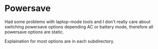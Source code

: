 # Powersave #

Had some problems with laptop-mode tools and I don't really care about switching powersave options depending AC or battery mode, therefore all powersave options are static.

Explaination for most options are in each subdirectory.
